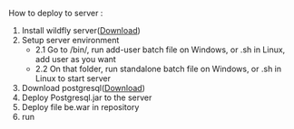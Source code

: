 How to deploy to server :
1. Install wildfly server([Download](https://www.wildfly.org/downloads/))
2. Setup server environment
   * 2.1 Go to /bin/, run add-user batch file on Windows, or .sh in Linux, add user as you want
   * 2.2 On that folder, run standalone batch file on Windows, or .sh in Linux to start server
3. Download postgresql([Download](https://www.postgresql.org/download/))
4. Deploy Postgresql.jar to the server
5. Deploy file be.war in repository
6. run 
   
